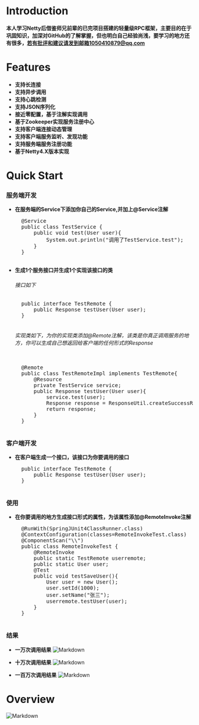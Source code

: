 # Introduction 
**本人学习Netty后借鉴师兄前辈的已完项目搭建的轻量级RPC框架，主要目的在于巩固知识，加深对GitHub的了解掌握，但也明白自己经验尚浅，要学习的地方还有很多，若有批评和建议请发到邮箱1050410879@qq.com**


# Features
- **支持长连接**
- **支持异步调用**
- **支持心跳检测**
- **支持JSON序列化**
- **接近零配置，基于注解实现调用**
- **基于Zookeeper实现服务注册中心**
- **支持客户端连接动态管理**
- **支持客户端服务监听、发现功能**
- **支持服务端服务注册功能**
- **基于Netty4.X版本实现**

# Quick Start
### 服务端开发
- **在服务端的Service下添加你自己的Service,并加上@Service注解**
	<pre>
	@Service
	public class TestService {
		public void test(User user){
			System.out.println("调用了TestService.test");
		}
	}
	</pre>

- **生成1个服务接口并生成1个实现该接口的类**
	###### 接口如下
	<pre>
	public interface TestRemote {
		public Response testUser(User user);  
	}
	</pre>
	###### 实现类如下，为你的实现类添加@Remote注解，该类是你真正调用服务的地方，你可以生成自己想返回给客户端的任何形式的Response

	<pre> 
	@Remote
	public class TestRemoteImpl implements TestRemote{
		@Resource
		private TestService service;
		public Response testUser(User user){
			service.test(user);
			Response response = ResponseUtil.createSuccessResponse(user);
			return response;
		}
	}	
	</pre>


### 客户端开发
- **在客户端生成一个接口，该接口为你要调用的接口**
	<pre>
	public interface TestRemote {
		public Response testUser(User user);
	}
	</pre>

### 使用
- **在你要调用的地方生成接口形式的属性，为该属性添加@RemoteInvoke注解**
	<pre>
	@RunWith(SpringJUnit4ClassRunner.class)
	@ContextConfiguration(classes=RemoteInvokeTest.class)
	@ComponentScan("\\")
	public class RemoteInvokeTest {
		@RemoteInvoke
		public static TestRemote userremote;
		public static User user;
		@Test
		public void testSaveUser(){
			User user = new User();
			user.setId(1000);
			user.setName("张三");
			userremote.testUser(user);
		}
	}	
	</pre>

### 结果
- **一万次调用结果**
![Markdown](https://s1.ax1x.com/2018/07/06/PZMMBF.png)

- **十万次调用结果**
![Markdown](https://s1.ax1x.com/2018/07/06/PZM3N9.png)

- **一百万次调用结果**
![Markdown](https://s1.ax1x.com/2018/07/06/PZMY1x.png)



# Overview

![Markdown](https://s1.ax1x.com/2018/07/06/PZK3SP.png)
